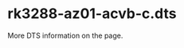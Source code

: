 # rk3288-az01-acvb-c.dts

More DTS information on the [](Linux-DTSs.md) page.

<code-block src="dts/rk3288-az01-acvb-c.dts" />
